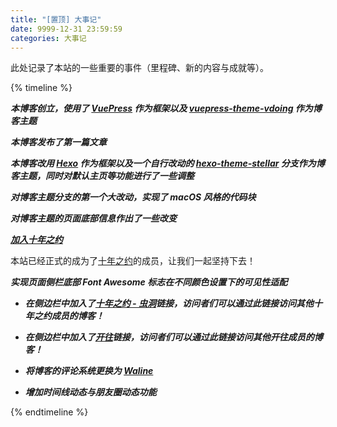 ```yaml
---
title: "[置顶] 大事记"
date: 9999-12-31 23:59:59
categories: 大事记
---
```


此处记录了本站的一些重要的事件（里程碑、新的内容与成就等）。

<!-- more -->

{% timeline %}

<!-- node 2021-01-10 -->

***本博客创立，使用了 [VuePress](https://vuepress.vuejs.org) 作为框架以及 [vuepress-theme-vdoing](https://doc.xugaoyi.com) 作为博客主题***

<!-- node 2021-01-10 -->

***本博客发布了第一篇文章***

<!-- node 2021-05-16 -->

***本博客改用 [Hexo](https://hexo.io) 作为框架以及一个自行改动的 [hexo-theme-stellar](https://xaoxuu.com/wiki/stellar/) 分支作为博客主题，同时对默认主页等功能进行了一些调整***

<!-- node 2021-06-26 -->

***对博客主题分支的第一个大改动，实现了 macOS 风格的代码块***

<!-- node 2021-11-12 ~ 2022-01-03 -->

***对博客主题的页面底部信息作出了一些改变***

<!-- node 2022-04-13 -->

***[加入十年之约](https://www.cubik65536.top/memorabilia-2022-04-13-join-foreverblog/)***

本站已经正式的成为了[十年之约](https://www.foreverblog.cn)的成员，让我们一起坚持下去！

<!-- node 2022-05-06 -->

***实现页面侧栏底部 Font Awesome 标志在不同颜色设置下的可见性适配***

<!-- node 2022-08-04 -->

- ***在侧边栏中加入了[十年之约 - 虫洞](https://foreverblog.cn/go.html)链接，访问者们可以通过此链接访问其他十年之约成员的博客！***

- ***在侧边栏中加入了[开往](https://travellings.link/)链接，访问者们可以通过此链接访问其他开往成员的博客！***

<!-- node 2022-08-17 -->

- ***将博客的评论系统更换为 [Waline](https://waline.js.org)***

<!-- node 2022-11-22 -->

- ***增加时间线动态与朋友圈动态功能***

{% endtimeline %}
